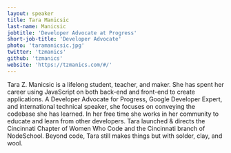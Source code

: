 ```yaml
---
layout: speaker
title: Tara Manicsic
last-name: Manicsic
jobtitle: 'Developer Advocate at Progress'
short-job-title: 'Developer Advocate'
photo: 'taramanicsic.jpg'
twitter: 'tzmanics'
github: 'tzmanics'
website: 'https://tzmanics.com/#/'
---
```


Tara Z. Manicsic is a lifelong student, teacher, and maker. She has spent her career using JavaScript on both back-end and front-end to create applications. A Developer Advocate for Progress, Google Developer Expert, and international technical speaker, she focuses on conveying the codebase she has learned. In her free time she works in her community to educate and learn from other developers. Tara launched & directs the Cincinnati Chapter of Women Who Code and the Cincinnati branch of NodeSchool. Beyond code, Tara still makes things but with solder, clay, and wool.

